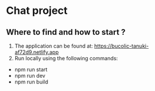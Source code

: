 # Chat project

## Where to find and how to start ?

 1. The application can be found at:  https://bucolic-tanuki-af72d9.netlify.app
 2. Run locally using the following commands:
 - npm run start
 - npm run dev
 - npm run build
